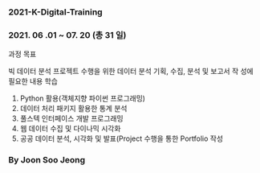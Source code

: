 ### 2021-K-Digital-Training

### 2021. 06 .01 ~ 07. 20  (총 31 일)

  과정 목표
  
  빅 데이터 분석 프로젝트 수행을 위한 데이터 분석 기획, 수집, 분석 및 보고서 작
  성에 필요한 내용 학습

  1. Python 활용(객체지향 파이썬 프로그래밍)
  2. 데이터 처리 패키지 활용한 통계 분석
  3. 풀스텍 인터페이스 개발 프로그래밍
  4. 웹 데이터 수집 및 다이나믹 시각화
  5. 공공 데이터 분석, 시각화 및 발표(Project 수행을 통한 Portfolio 작성

### By Joon Soo Jeong

